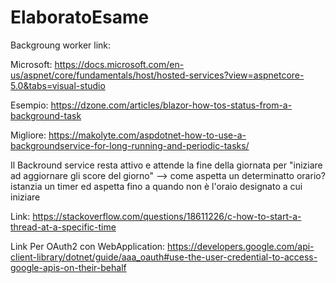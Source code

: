 # ElaboratoEsame
Backgroung worker link:

Microsoft:
https://docs.microsoft.com/en-us/aspnet/core/fundamentals/host/hosted-services?view=aspnetcore-5.0&tabs=visual-studio

Esempio:
https://dzone.com/articles/blazor-how-tos-status-from-a-background-task

Migliore: https://makolyte.com/aspdotnet-how-to-use-a-backgroundservice-for-long-running-and-periodic-tasks/

Il Backround service resta attivo e attende la fine della giornata per "iniziare ad aggiornare gli score del giorno" --> come aspetta un determinatto orario? istanzia un timer ed aspetta fino a quando non è l'oraio designato a cui iniziare

Link: https://stackoverflow.com/questions/18611226/c-how-to-start-a-thread-at-a-specific-time


Link Per OAuth2 con WebApplication: https://developers.google.com/api-client-library/dotnet/guide/aaa_oauth#use-the-user-credential-to-access-google-apis-on-their-behalf

